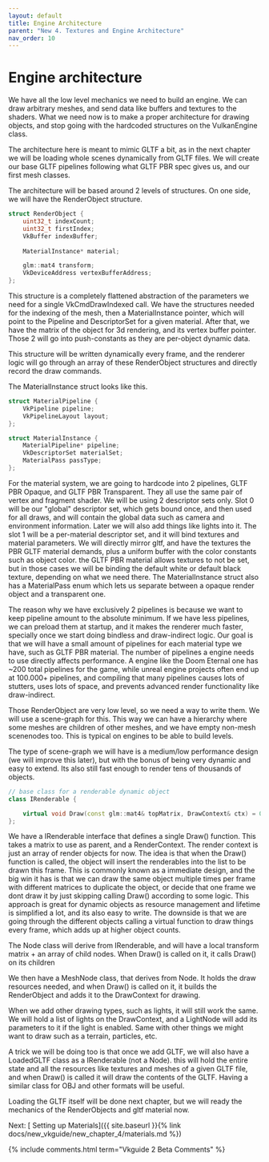 ```yaml
---
layout: default
title: Engine Architecture
parent: "New 4. Textures and Engine Architecture"
nav_order: 10
---
```


# Engine architecture
We have all the low level mechanics we need to build an engine. We can draw arbitrary meshes, and send data like buffers and textures to the shaders. What we need now is to make a proper architecture for drawing objects, and stop going with the hardcoded structures on the VulkanEngine class.

The architecture here is meant to mimic GLTF a bit, as in the next chapter we will be loading whole scenes dynamically from GLTF files. We will create our base GLTF pipelines following what GLTF PBR spec gives us, and our first mesh classes.

The architecture will be based around 2 levels of structures. On one side, we will have the RenderObject structure.

```cpp
struct RenderObject {
    uint32_t indexCount;
    uint32_t firstIndex;
    VkBuffer indexBuffer;
    
    MaterialInstance* material;

    glm::mat4 transform;
    VkDeviceAddress vertexBufferAddress;
};
```

This structure is a completely flattened abstraction of the parameters we need for a single VkCmdDrawIndexed call. We have the structures needed for the indexing of the mesh, then a MaterialInstance pointer, which will point to the Pipeline and DescriptorSet for a given material. After that, we have the matrix of the object for 3d rendering, and its vertex buffer pointer. Those 2 will go into push-constants as they are per-object dynamic data.

This structure will be written dynamically every frame, and the renderer logic will go through an array of these RenderObject structures and directly record the draw commands.

The MaterialInstance struct looks like this.
```cpp
struct MaterialPipeline {
	VkPipeline pipeline;
	VkPipelineLayout layout;
};

struct MaterialInstance {
    MaterialPipeline* pipeline;
    VkDescriptorSet materialSet;
    MaterialPass passType;
};
```

For the material system, we are going to hardcode into 2 pipelines, GLTF PBR Opaque, and GLTF PBR Transparent. They all use the same pair of vertex and fragment shader. We will be using 2 descriptor sets only. Slot 0 will be our "global" descriptor set, which gets bound once, and then used for all draws, and will contain the global data such as camera and environment information. Later we will also add things like lights into it.  The slot 1 will be a per-material descriptor set, and it will bind textures and material parameters. We will directly mirror gltf, and have the textures the PBR GLTF material demands, plus a uniform buffer with the color constants such as object color. the GLTF PBR material allows textures to not be set, but in those cases we will be binding the default white or default black texture, depending on what we need there. The MaterialInstance struct also has a MaterialPass enum which lets us separate between a opaque render object and a transparent one.

The reason why we have exclusively 2 pipelines is because we want to keep pipeline amount to the absolute minimum. If we have less pipelines, we can preload them at startup, and it makes the renderer much faster, specially once we start doing bindless and draw-indirect logic. Our goal is that we will have a small amount of pipelines for each material type we have, such as GLTF PBR material. The number of pipelines a engine needs to use directly affects performance. A engine like the Doom Eternal one has ~200 total pipelines for the game, while unreal engine projects often end up at 100.000+ pipelines, and compiling that many pipelines causes lots of stutters, uses lots of space, and prevents advanced render functionality like draw-indirect.

Those RenderObject are very low level, so we need a way to write them. We will use a scene-graph for this. This way we can have a hierarchy where some meshes are children of other meshes, and we have empty non-mesh scenenodes too. This is typical on engines to be able to build levels. 

The type of scene-graph we will have is a medium/low performance design (we will improve this later), but with the bonus of being very dynamic and easy to extend. Its also still fast enough to render tens of thousands of objects. 

```cpp
// base class for a renderable dynamic object
class IRenderable {

    virtual void Draw(const glm::mat4& topMatrix, DrawContext& ctx) = 0;
};
```

We have a IRenderable interface that defines a single Draw() function. This takes a matrix to use as parent, and a RenderContext. The render context is just an array of render objects for now. The idea is that when the Draw() function is called, the object will insert the renderables into the list to be drawn this frame.  This is commonly known as a immediate design, and the big win it has is that we can draw the same object multiple times per frame with different matrices to duplicate the object, or decide that one frame we dont draw it by just skipping calling Draw() according to some logic. This approach is great for dynamic objects as resource management and lifetime is simplified a lot, and its also easy to write. The downside is that we are going through the different objects calling a virtual function to draw things every frame, which adds up at higher object counts.

The Node class will derive from IRenderable, and will have a local transform matrix + an array of child nodes. When Draw() is called on it, it calls Draw() on its children

We then have a MeshNode class, that derives from Node. It holds the draw resources needed, and when Draw() is called on it, it builds the RenderObject and adds it to the DrawContext for drawing.

When we add other drawing types, such as lights, it will still work the same. We will hold a list of lights on the DrawContext, and a LightNode will add its parameters to it if the light is enabled. Same with other things we might want to draw such as a terrain, particles, etc.

A trick we will be doing too is that once we add GLTF, we will also have a LoadedGLTF class as a IRenderable (not a Node). this will hold the entire state and all the resources like textures and meshes of a given GLTF file, and when Draw() is called it will draw the contents of the GLTF. Having a similar class for OBJ and other formats will be useful.


Loading the GLTF itself will be done next chapter, but we will ready the mechanics of the RenderObjects and gltf material now.

Next: [ Setting up Materials]({{ site.baseurl }}{% link docs/new_vkguide/new_chapter_4/materials.md %})  

{% include comments.html term="Vkguide 2 Beta Comments" %}

